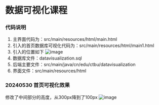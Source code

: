 # 数据可视化课程

### 代码说明
1. 主界面代码为：src/main/resources/html/main.html
2. 引入的首页数据库可视化代码为：src/main/resources/html/main1.html
3. 引入的位置如下
![image](https://github.com/ALAN-SOFT/datavisualization/assets/44634241/0ca78814-b491-43fc-98ae-2e2e8fc32a54)
4. 数据库文件：datavisualization.sql
5. 后端主要文件：src/main/java/cn/edu/ctbu/datavisualization
6. 界面文件：src/main/resources/html

### 20240530 首页可视化效果
修改了中间部分的高度，从300px降到了100px
![image](https://github.com/ALAN-SOFT/datavisualization/assets/44634241/940197c5-f0af-4723-8a63-9216444cfc68)

